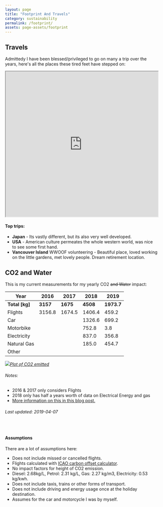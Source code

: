 ```yaml
---
layout: page
title: "Footprint And Travels"
category: sustainability
permalink: /footprint/
assets: page-assets/footprint
---
```

## Travels
Admittedy I have been blessed/privileged to go on many a trip over the years, here's all the places these tired feet have stepped on:

<iframe src="https://www.google.com/maps/d/embed?mid=1PS6Tsr0LS8pWwWQLFZmX4Il0MmSxpyq1" width="100%" height="480"></iframe><br>

#### Top trips:
- **Japan** - Its vastly different, but its also very well developed.
- **USA** - American culture permeates the whole western world, was nice to see some first hand.
- **Vancouver Island** WWOOF volunteering - Beautiful place, loved working on the little gardens, met lovely people. Dream retirement location.

## CO2 and Water
This is my current measurements for my yearly CO2 ~~and Water~~ impact:

| Year        	| 2016   	| 2017   	| 2018   	| 2019   	|
|-------------	|--------	|--------	|--------	|--------	|
| **Total [kg]**| **3157**| **1675**| **4508**| **1973.7**|
| Flights     	| 3156.8 	| 1674.5 	| 1406.4 	| 459.2  	|
| Car         	|        	|        	| 1326.6 	| 699.2  	|
| Motorbike   	|        	|        	| 752.8  	| 3.8    	|
| Electricity 	|        	|        	| 837.0  	| 356.8  	|
| Natural Gas 	|        	|        	| 185.0  	| 454.7  	|
| Other       	|        	|        	|        	|        	|


[![]({{site.url}}/{{page.assets}}/co2.png)*Plot of CO2 emitted*]({{site.url}}/{{page.assets}}/co2.png)

###### Notes:
  - 2016 & 2017 only considers Flights
  - 2018 only has half a years worth of data on Electrical Energy and gas
  - [More information on this in this blog post.]({{site.url}}/2019/04/22/co2-tracking/)

###### Last updated: 2019-04-07
<br>

#### Assumptions
There are a lot of assumptions here:
 - Does not include missed or cancelled flights.
 - Flights calculated with [ICAO carbon offset calculator](https://www.icao.int/environmental-protection/Carbonoffset/Pages/default.aspx).
 - No impact factors for height of CO2 emission.
 - Diesel:	2.68kg/L, Petrol:	2.31	kg/L, Gas:	2.27	kg/m3, Electricity:	0.53	kg/kwh.
 - Does not include taxis, trains or other forms of transport.
 - Does not include driving and energy usage once at the holiday destination.
 - Assumes for the car and motorcycle I was by myself.
